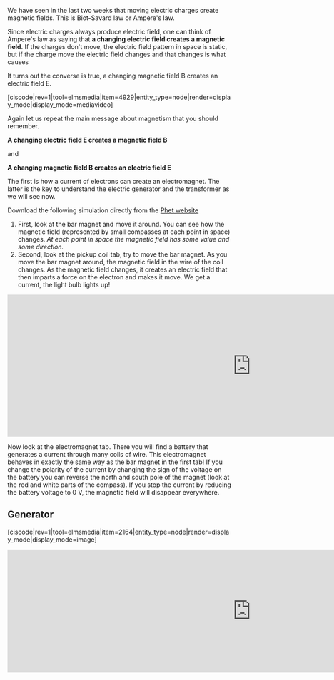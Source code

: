 We have seen in the last two weeks that moving electric charges create magnetic fields. This is Biot-Savard law or Ampere's law. 

Since electric charges always produce electric field, one can think of Ampere's law as saying that **a changing electric field creates a magnetic field**. If the charges don't move, the electric field pattern in space is static, but if the charge move the electric field changes and that changes is what causes

It turns out the converse is true, a changing magnetic field B creates an electric field E. 

[ciscode|rev=1|tool=elmsmedia|item=4929|entity_type=node|render=display_mode|display_mode=mediavideo]

Again let us repeat the main message about magnetism that you should remember.

**A changing electric field E creates a magnetic field B**

and

**A changing magnetic field B creates an electric field E**

The first is how a current of electrons can create an electromagnet. The latter is the key to understand the electric generator and the transformer as we will see now. 

Download the following simulation directly from the <a href="https://phet.colorado.edu/en/simulation/faraday" target="_blank">Phet website</a>

1. First, look at the bar magnet and move it around. You can see how the magnetic field (represented by small compasses at each point in space) changes. _At each point in space the magnetic field has some value and some direction._
2. Second, look at the pickup coil tab, try to move the bar magnet. As you move the bar magnet around, the magnetic field in the wire of the coil changes. As the magnetic field changes, it creates an electric field that then imparts a force on the electron and makes it move. We get a current, the light bulb lights up!

<iframe src="https://h5p.org/h5p/embed/85347" width="1090" height="319" frameborder="0" allowfullscreen="allowfullscreen"></iframe><script src="https://h5p.org/sites/all/modules/h5p/library/js/h5p-resizer.js" charset="UTF-8"></script>

Now look at the electromagnet tab. There you will find a battery that generates a current through many coils of wire. This electromagnet behaves in exactly the same way as the bar magnet in the first tab! If you change the polarity of the current by changing the sign of the voltage on the battery you can reverse the north and south pole of the magnet (look at the red and white parts of the compass). If you stop the current by reducing the battery voltage to 0 V, the magnetic field will disappear everywhere.

## Generator

[ciscode|rev=1|tool=elmsmedia|item=2164|entity_type=node|render=display_mode|display_mode=image]

<iframe src="https://h5p.org/h5p/embed/85349" width="1090" height="276" frameborder="0" allowfullscreen="allowfullscreen"></iframe><script src="https://h5p.org/sites/all/modules/h5p/library/js/h5p-resizer.js" charset="UTF-8"></script>